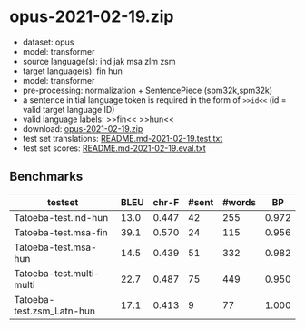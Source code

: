 # opus-2021-02-19.zip

* dataset: opus
* model: transformer
* source language(s): ind jak msa zlm zsm
* target language(s): fin hun
* model: transformer
* pre-processing: normalization + SentencePiece (spm32k,spm32k)
* a sentence initial language token is required in the form of `>>id<<` (id = valid target language ID)
* valid language labels: >>fin<< >>hun<<
* download: [opus-2021-02-19.zip](https://object.pouta.csc.fi/Tatoeba-MT-models/cpp-fiu/opus-2021-02-19.zip)
* test set translations: [README.md-2021-02-19.test.txt](https://object.pouta.csc.fi/Tatoeba-MT-models/cpp-fiu/README.md-2021-02-19.test.txt)
* test set scores: [README.md-2021-02-19.eval.txt](https://object.pouta.csc.fi/Tatoeba-MT-models/cpp-fiu/README.md-2021-02-19.eval.txt)

## Benchmarks

| testset | BLEU  | chr-F | #sent | #words | BP |
|---------|-------|-------|-------|--------|----|
| Tatoeba-test.ind-hun 	| 13.0 	| 0.447 	| 42 	| 255 	| 0.972 |
| Tatoeba-test.msa-fin 	| 39.1 	| 0.570 	| 24 	| 115 	| 0.956 |
| Tatoeba-test.msa-hun 	| 14.5 	| 0.439 	| 51 	| 332 	| 0.982 |
| Tatoeba-test.multi-multi 	| 22.7 	| 0.487 	| 75 	| 449 	| 0.950 |
| Tatoeba-test.zsm_Latn-hun 	| 17.1 	| 0.413 	| 9 	| 77 	| 1.000 |

